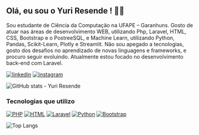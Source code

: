 ## Olá, eu sou o Yuri Resende ! 👋😄

Sou estudante de Ciência da Computação na UFAPE – Garanhuns. Gosto de atuar nas áreas de desenvolvimento WEB, utilizando Php, Laravel, HTML, CSS, Bootstrap e o PostreeSQL, e Machine Learn, utilizando Python, Pandas, Scikit-Learn, Plotly e Streamlit. Não sou apegado a tecnologias, gosto dos desafios no aprendizado de novas linguagens e frameworks, e procuro seguir evoluindo. Atualmente estou focado no desenvolvimento back-end com Laravel.

[![linkedin](https://img.shields.io/badge/LinkedIn-0077B5?style=for-the-badge&logo=linkedin&logoColor=white)](https://www.linkedin.com/in/yuri-resende-77756b173/)
[![instagram](https://img.shields.io/badge/Instagram-E4405F?style=for-the-badge&logo=instagram&logoColor=white)]()

![GitHub stats - Yuri Resende](https://github-readme-stats.vercel.app/api?username=yuriresendematias&show_icons=true&theme=dark)


### Tecnologias que utilizo

[![PHP](https://img.shields.io/badge/PHP-777BB4?style=for-the-badge&logo=php&logoColor=white)]()
[![HTML](https://img.shields.io/badge/HTML5-E34F26?style=for-the-badge&logo=html5&logoColor=white)]()
[![Laravel](https://img.shields.io/badge/Laravel-FF2D20?style=for-the-badge&logo=laravel&logoColor=white)]()
[![Python](https://img.shields.io/badge/Python-3776AB?style=for-the-badge&logo=python&logoColor=white)]()
[![Bootstrap](https://img.shields.io/badge/Bootstrap-563D7C?style=for-the-badge&logo=bootstrap&logoColor=white)]()


![Top Langs](https://github-readme-stats.vercel.app/api/top-langs/?username=yuriresendematias&layout=compact&theme=dark)
